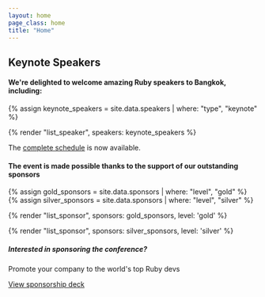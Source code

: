 ```yaml
---
layout: home
page_class: home
title: "Home"
---
```


<section class="speaker-lineup">
  <h2 class="sponsor-info__heading">Keynote Speakers</h2>
  <h4>We're delighted to welcome amazing Ruby speakers to Bangkok, including:</h4>

  {% assign keynote_speakers = site.data.speakers | where: "type", "keynote" %}

  {% render "list_speaker", speakers: keynote_speakers %}

  <p>The <a href="/schedule/">complete schedule</a> is now available.</p>
</section>

<section class="sponsors">
  <h4>The event is made possible thanks to the support of our outstanding sponsors</h4>

  {% assign gold_sponsors = site.data.sponsors | where: "level", "gold" %}
  {% assign silver_sponsors = site.data.sponsors | where: "level", "silver" %}
  
  {% render "list_sponsor", sponsors: gold_sponsors, level: 'gold' %}

  {% render "list_sponsor", sponsors: silver_sponsors, level: 'silver' %}

  <h5>Interested in sponsoring the conference?</h5>
  <p>Promote your company to the world's top Ruby devs</p>
  <a class="btn btn--primary" href="https://drive.google.com/file/d/1Rgt9qWPaaMf6juoEHyLF_mnltm915IBh/view?usp=sharing" target="_blank">View sponsorship deck</a>
</section>
